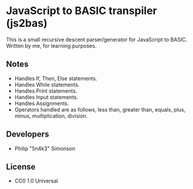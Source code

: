 # JavaScript to BASIC transpiler (js2bas)

This is a small recursive descent parser/generator for JavaScript to BASIC. Written by me, for learning purposes.

## Notes

 - Handles If, Then, Else statements.
 - Handles While statements.
 - Handles Print statements.
 - Handles Input statements.
 - Handles Assignments.
 - Operators handled are as follows, less than, greater than, equals, plus,
   minus, multiplication, division.

## Developers

 - Philip "5n4k3" Simonson

## License

 - CC0 1.0 Universal

